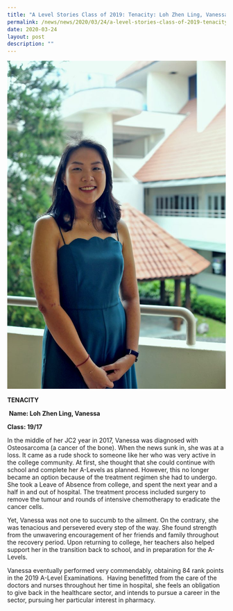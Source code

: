 ```yaml
---
title: "A Level Stories Class of 2019: Tenacity: Loh Zhen Ling, Vanessa"
permalink: /news/news/2020/03/24/a-level-stories-class-of-2019-tenacity-loh-zhen-ling-vanessa/
date: 2020-03-24
layout: post
description: ""
---
```

![](/images/VANESSA2-683x1024.jpg) 

**TENACITY**

 **Name: Loh Zhen Ling, Vanessa**

**Class: 19/17**

In the middle of her JC2 year in 2017, Vanessa was diagnosed with Osteosarcoma (a cancer of the bone). When the news sunk in, she was at a loss. It came as a rude shock to someone like her who was very active in the college community. At first, she thought that she could continue with school and complete her A-Levels as planned. However, this no longer became an option because of the treatment regimen she had to undergo. She took a Leave of Absence from college, and spent the next year and a half in and out of hospital. The treatment process included surgery to remove the tumour and rounds of intensive chemotherapy to eradicate the cancer cells.

Yet, Vanessa was not one to succumb to the ailment. On the contrary, she was tenacious and persevered every step of the way. She found strength from the unwavering encouragement of her friends and family throughout the recovery period. Upon returning to college, her teachers also helped support her in the transition back to school, and in preparation for the A-Levels.

Vanessa eventually performed very commendably, obtaining 84 rank points in the 2019 A-Level Examinations.  Having benefitted from the care of the doctors and nurses throughout her time in hospital, she feels an obligation to give back in the healthcare sector, and intends to pursue a career in the sector, pursuing her particular interest in pharmacy.